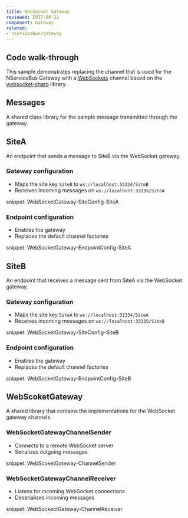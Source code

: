 ```yaml
---
title: WebSocket Gateway
reviewed: 2017-08-22
component: Gateway
related:
- nservicebus/gateway
---
```



## Code walk-through

This sample demonstrates replacing the channel that is used for the NServiceBus Gateway with a [WebSockets](https://tools.ietf.org/html/rfc6455) channel based on the [websocket-sharp](http://sta.github.io/websocket-sharp/) library.


## Messages

A shared class library for the sample message transmitted through the gateway.


## SiteA

An endpoint that sends a message to SiteB via the WebSocket gateway.


### Gateway configuration

* Maps the site key `SiteB` to `ws://localhost:33334/SiteB`
* Receives incoming messages on `ws://localhost:33335/SiteA`

snippet: WebSocketGateway-SiteConfig-SiteA


### Endpoint configuration

* Enables the gateway
* Replaces the default channel factories

snippet: WebSocketGateway-EndpointConfig-SiteA


## SiteB

An endpoint that receives a message sent from SiteA via the WebSocket gateway.


### Gateway configuration

* Maps the site key `SiteA` to `ws://localhost:33334/SiteA`
* Receives incoming messages on `ws://localhost:33335/SiteB`

snippet: WebSocketGateway-SiteConfig-SiteB


### Endpoint configuration

* Enables the gateway
* Replaces the default channel factories

snippet: WebSocketGateway-EndpointConfig-SiteB


## WebScoketGateway

A shared library that contains the implementations for the WebSocket gateway channels


### WebSocketGatewayChannelSender

* Connects to a remote WebSocket server
* Serializes outgoing messages

snippet: WebScoketGateway-ChannelSender


### WebSocketGatewayChannelReceiver

* Listens for incoming WebSocket connections
* Deserializes incoming messages

snippet: WebSockectGateway-ChannelReceiver